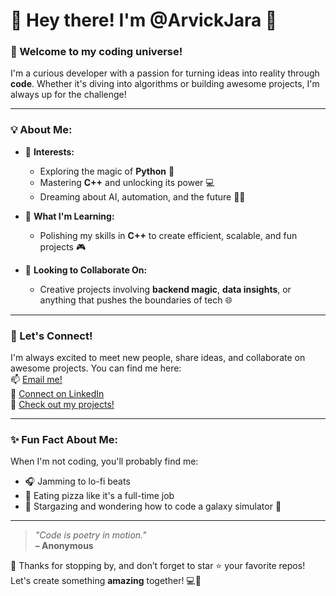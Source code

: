 # 🌟 Hey there! I'm @ArvickJara 🚀

### 🌈 Welcome to my coding universe!  
I'm a curious developer with a passion for turning ideas into reality through **code**. Whether it's diving into algorithms or building awesome projects, I'm always up for the challenge!  

---

### 💡 About Me:
- 👀 **Interests:**  
  - Exploring the magic of **Python** 🐍  
  - Mastering **C++** and unlocking its power 💻  
  - Dreaming about AI, automation, and the future 🤖✨  

- 🌱 **What I'm Learning:**  
  - Polishing my skills in **C++** to create efficient, scalable, and fun projects 🎮  

- 🤝 **Looking to Collaborate On:**  
  - Creative projects involving **backend magic**, **data insights**, or anything that pushes the boundaries of tech 🌐  

---

### 🚀 Let's Connect!  
I'm always excited to meet new people, share ideas, and collaborate on awesome projects. You can find me here:  
📫 [Email me!](mailto:your-email@example.com)  
🔗 [Connect on LinkedIn](#)  
🎨 [Check out my projects!](#)

---

### ✨ Fun Fact About Me:  
When I'm not coding, you'll probably find me:  
- 🎧 Jamming to lo-fi beats  
- 🍕 Eating pizza like it's a full-time job  
- 🌌 Stargazing and wondering how to code a galaxy simulator 🌠  

---

> _"Code is poetry in motion."_  
> **– Anonymous**

🎉 Thanks for stopping by, and don’t forget to star ⭐ your favorite repos! Let's create something **amazing** together! 💻🚀
